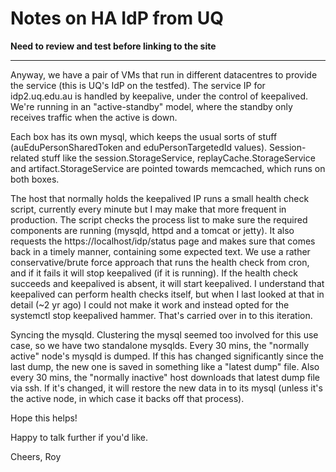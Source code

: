 ---
---

# Notes on HA IdP from UQ

**Need to review and test before linking to the site**


----------
Anyway, we have a pair of VMs that run in different datacentres to provide the service (this is UQ's IdP on the testfed).
The service IP for idp2.uq.edu.au is handled by keepalive, under the control of keepalived.  We're running in an "active-standby" model, where the standby only receives traffic when the active is down.

Each box has its own mysql, which keeps the usual sorts of stuff (auEduPersonSharedToken and eduPersonTargetedId values).
Session-related stuff like the session.StorageService, replayCache.StorageService and artifact.StorageService are pointed towards memcached, which runs on both boxes.

The host that normally holds the keepalived IP runs a small health check script, currently every minute but I may make that more frequent in production.
The script checks the process list to make sure the required components are running (mysqld, httpd and a tomcat or jetty).  It also requests the https://localhost/idp/status page and makes sure that comes back in a timely manner, containing some expected text.  We use a rather conservative/brute force approach that runs the health check from cron, and if it fails it will stop keepalived (if it is running).  If the health check succeeds and keepalived is absent, it will start keepalived.  I understand that keepalived can perform health checks itself, but when I last looked at that in detail (~2 yr ago) I could not make it work and instead opted for the systemctl stop keepalived hammer.  That's carried over in to this iteration.

Syncing the mysqld.  Clustering the mysql seemed too involved for this use case, so we have two standalone mysqlds.  Every 30 mins, the "normally active" node's mysqld is dumped.  If this has changed significantly since the last dump, the new one is saved in something like a "latest dump" file.  Also every 30 mins, the "normally inactive" host downloads that latest dump file via ssh.  If it's changed, it will restore the new data in to its mysql (unless it's the active node, in which case it backs off that process).

Hope this helps!

Happy to talk further if you'd like.


Cheers,
Roy
